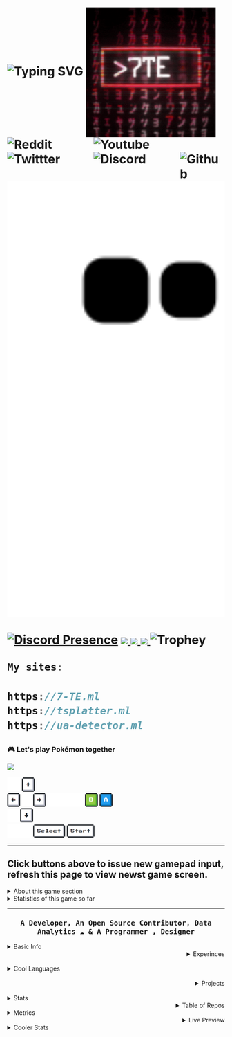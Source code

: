 
<h1 <a href="https://git.io/typing-svg"> <img src="https://readme-typing-svg.herokuapp.com?font=Share+Tech+Mono&size=35&pause=1000&color=00F747&center=true&vCenter=true&width=435&lines=Hi+Im+7TE;I+like+coding+on+Linux;Reading;Gaming" alt="Typing SVG" /></a> 
<a href="https://raw.githubusercontent.com/7-TE/7-TE/master/imgs/epic.png">
  <img align="center" alt="7TE" width="300px" src="https://raw.githubusercontent.com/7-TE/7-TE/master/imgs/epic.png" />
</a>
<a href="https://www.reddit.com/u/7--TE">
  <img align="left" alt="Reddit" width="200px" src="https://img.shields.io/reddit/user-karma/combined/7--TE?style=social" />
</a>
<a href="https://www.youtube.com/channel/UCPopihIU8LMr6T9FCligVHA">
  <img align="left" alt="Youtube" width="200px" src="https://img.shields.io/youtube/channel/subscribers/UCPopihIU8LMr6T9FCligVHA?style=social" />
</a>
<a href="https://twitter.com/_7TE_">
  <img align="left" alt="Twittter" width="200px" src="https://img.shields.io/twitter/follow/_7TE_?style=social" />
</a>
<a href="https://discord.gg/tsplatter">
  <img align="left" alt="Discord" width="200px" src="https://img.shields.io/discord/839509320231813181?logo=Discord&style=for-the-badge" />
</a>
<a href="https://github.com/7-TE">
  <img align="left" alt="Github" width="100px" src="https://img.shields.io/badge/Github-181717?style=for-the-badge&logo=Github&logoColor=white" />
</a>
<p align="left">
<img width="1000" src="https://raw.githubusercontent.com/7-TE/7-TE/master/assets/github-snake.svg" />
</p>

[![Discord Presence](https://lanyard.cnrad.dev/api/838761858683895819)](https://discord.com/users/838761858683895819)
<a href="https://spotify-github-profile.vercel.app/api/view.svg?uid=312nmdkk6gbt3qvvyfryg7yhw2eu&redirect=true">
    <img src="https://spotify-github-profile.vercel.app/api/view.svg?uid=312nmdkk6gbt3qvvyfryg7yhw2eu&cover_image=true&theme=default&show_offline=true&background_color=121212&bar_color=53b14f&bar_color_cover=true">
  </a>
<a href="https://github.com/7-TE/github-readme-stats">
  <img align="center" src="https://github-readme-stats.vercel.app/api?username=7TE&show_icons=true&theme=discord_old_blurple&line_height=27" />
</a>
<a href="https://github.com/7-TE/7-TE">
  <img align="center" src="https://github-readme-stats.vercel.app/api/top-langs/?username=7-TE&langs_count=5)&theme=discord_old_blurple" />
</a>
![Trophey](https://github-profile-trophy.vercel.app/?username=7-TE&theme=discord)

```js
My sites:

https://7-TE.ml
https://tsplatter.ml
https://ua-detector.ml
```
 

### 🎮 Let's play Pokémon together
<img src="https://toy.aoaoao.me/image" width="300"/> 

<img src="https://raw.githubusercontent.com/7-TE/7-TE/master/img/blank.png" width="30"/> <a href="https://toy.aoaoao.me/control?button=2&callback=https://github.com/7-TE"><img src="https://raw.githubusercontent.com/7-TE/7-TE/master/img/up.png" width="30"/></a>
<br><a href="https://toy.aoaoao.me/control?button=1&callback=https://github.com/7-TE"><img src="https://raw.githubusercontent.com/7-TE/7-TE/master/img/left.png" width="30"/></a><img src="https://raw.githubusercontent.com/7-TE/7-TE/master/img/blank.png" width="30"/><a href="https://toy.aoaoao.me/control?button=0&callback=https://github.com/7-TE"><img src="https://raw.githubusercontent.com/7-TE/7-TE/master/img/right.png" width="30"/></a><img src="https://raw.githubusercontent.com/7-TE/7-TE/master/img/blank.png" width="30"/><img src="https://raw.githubusercontent.com/7-TE/7-TE/master/img/blank.png" width="30"/><img src="https://raw.githubusercontent.com/7-TE/7-TE/master/img/blank.png" width="30"/><a href="https://toy.aoaoao.me/control?button=5&callback=https://github.com/7-TE"><img src="https://raw.githubusercontent.com/7-TE/7-TE/master/img/B.png" width="30"/></a> <a href="https://toy.aoaoao.me/control?button=4&callback=https://github.com/7-TE"><img src="https://raw.githubusercontent.com/7-TE/7-TE/master/img/A.png" width="30"/></a>
<br><a href="https://toy.aoaoao.me/control?button=3&callback=https://github.com/7-TE"><img src="https://raw.githubusercontent.com/7-TE/7-TE/master/img/blank.png" width="30"/><img src="https://raw.githubusercontent.com/7-TE/7-TE/master/img/down.png" width="30"/></a>
<br><img src="https://raw.githubusercontent.com/7-TE/7-TE/master/img/blank.png" width="30"/><img src="https://raw.githubusercontent.com/7-TE/7-TE/master/img/blank.png" width="30"/><a href="https://toy.aoaoao.me/control?button=6&callback=https://github.com/7-TE"><img src="https://raw.githubusercontent.com/7-TE/7-TE/master/img/select.png" height="30"/></a> <a href="https://toy.aoaoao.me/control?button=7&callback=https://github.com/7-TE"><img src="https://raw.githubusercontent.com/7-TE/7-TE/master/img/start.png" height="30" /></a>





-----

## Click buttons above to issue new gamepad input, refresh this page to view newst game screen.

<details><summary>About this game section</summary>
  
  The section is developed based on my previopus GameBoy emulator project [Gameboy.Live](https://github.com/7-TE/gameboy.live), you can use this project to deploy your own "cloud gaming server".
</details>

<details><summary>Statistics of this game so far</summary>
  <img src="https://playground.aoaoao.me/Api/GBStatistic" />
</details>

-----




<p align="center"><h3 align="center"><samp> A Developer, An Open Source Contributor, Data Analytics ☁  & A Programmer , Designer  </samp></h3></p>

<div>
  <details><summary>Basic Info</summary>
<img align="right" src="https://raw.githubusercontent.com/7-TE/chip/main/chip-guy-fixed.gif" width="55%"/>
- 👷 <samp>15 years old
  
- 🔭 <samp>My main focus is on developing, designing, analysing and visualising.
  
- ✍🏻 <samp>I have done 276 Internships till now, fourty four of them were Web Development and two hundred thirty two in Wordpress Development.
  
- 💬 <samp>Ask me about Web Development, Data Analytics and visualization.
  
- 🤔 <samp>I’m proficient in tools like Google Docs, Google Slides and Schoology.
  
- ⚡ <samp>Fun fact: I am heterosexual.
  </details>
</div>

<div align="right">
  <details><summary>Experinces</summary>
   <img align="left" src="https://raw.githubusercontent.com/7-TE/chip/main/ezgif.com-gif-maker.gif" width="10%"/>

- 👷 <samp>Web Design Intern at Eric Frank (Feb 22, 1732- May 4, 2022)(105,993 days) - Internshala<br>
- 👨🏾‍💻 <samp>Web Development Intern at Thingroupy (May 18, 2007- May 4, 2022)(5,466 days) - Internshala<br>
- 🕵🏻 <samp>Wordpress Development Intern at StartupHill(Dec 26 2012 - May 4, 2022)<br>
- ☄️ <samp>Volunteer at various Non Profits such as Walmart, Amazon, Apple, CVS, AT&T, and Google<br>
  <img alt="Night Coding" src="https://i.imgur.com/rTZkf4K.gif" width="40%" align="right"/>
</div>
<br>
<details><summary>Cool Languages</summary>

![Python](https://img.shields.io/badge/-Python-000?style=for-the-badge&logo=appveyor&logo=python)&nbsp;
![JavaScript](https://img.shields.io/badge/-JavaScript-000?style=for-the-badge&logo=javascript)&nbsp;
![Java](https://img.shields.io/badge/-Java-000?style=for-the-badge&logo=Java&logoColor=FFA518)&nbsp;
![C](https://img.shields.io/badge/-C-000?style=for-the-badge&logo=C&logoColor=A8B9CC)&nbsp;
![C++](https://img.shields.io/badge/-C++-000?style=for-the-badge&logo=C%2B%2B&logoColor=00599C)&nbsp;
![R (Statistics)](https://img.shields.io/badge/-R-000?style=for-the-badge&logo=R&logoColor=276DC3)\
![React](https://img.shields.io/badge/-React-000?style=for-the-badge&logo=react)&nbsp;
![Node.js](https://img.shields.io/badge/-Node.js-000?style=for-the-badge&logo=node.js)&nbsp;
![Django](https://img.shields.io/badge/-Django-000?style=for-the-badge&logo=django&logoColor=092E20)&nbsp;
![Flask](https://img.shields.io/badge/-Flask-000?style=for-the-badge&logo=flask)&nbsp;
![Bootstrap](https://img.shields.io/badge/-Bootstrap-000?style=for-the-badge&logo=bootstrap&logoColor=563D7C)\
![HTML](https://img.shields.io/badge/-HTML-000?style=for-the-badge&logo=HTML5)&nbsp;
![CSS](https://img.shields.io/badge/-CSS-000?style=for-the-badge&logo=CSS3&logoColor=1572B6)&nbsp;
![Git](https://img.shields.io/badge/-Git-000?style=for-the-badge&logo=git)&nbsp;
![GitHub](https://img.shields.io/badge/-GitHub-000?style=for-the-badge&logo=github)&nbsp;
![Visual Studio Code](https://img.shields.io/badge/-Visual%20Studio%20Code-000?style=for-the-badge&logo=visual-studio-code&logoColor=007ACC)&nbsp;
![RStudio](https://img.shields.io/badge/-RStudio-000?style=for-the-badge&logo=rstudio)&nbsp;
<p align="left"> 
<a href="https://heroku.com" target="_blank"> <img src="https://www.vectorlogo.zone/logos/heroku/heroku-icon.svg" alt="heroku" width="50" height="50" style="margin:0 15px"/> </a> 
  <h3 align="left">Connect with me:</h3>
<p align="left">
<a href="https://codepen.io/7te" target="blank"><img align="center" src="https://raw.githubusercontent.com/rahuldkjain/github-profile-readme-generator/master/src/images/icons/Social/codepen.svg" alt="7te" height="30" width="40" /></a>
<a href="https://dev.to/7te" target="blank"><img align="center" src="https://raw.githubusercontent.com/rahuldkjain/github-profile-readme-generator/master/src/images/icons/Social/devto.svg" alt="7te" height="30" width="40" /></a>
<a href="https://twitter.com/7te" target="blank"><img align="center" src="https://raw.githubusercontent.com/rahuldkjain/github-profile-readme-generator/master/src/images/icons/Social/twitter.svg" alt="7te" height="30" width="40" /></a>
<a href="https://linkedin.com/in/7te" target="blank"><img align="center" src="https://raw.githubusercontent.com/rahuldkjain/github-profile-readme-generator/master/src/images/icons/Social/linked-in-alt.svg" alt="7te" height="30" width="40" /></a>
<a href="https://stackoverflow.com/users/20452747" target="blank"><img align="center" src="https://raw.githubusercontent.com/rahuldkjain/github-profile-readme-generator/master/src/images/icons/Social/stack-overflow.svg" alt="20452747" height="30" width="40" /></a>
<a href="https://codesandbox.com/7te" target="blank"><img align="center" src="https://raw.githubusercontent.com/rahuldkjain/github-profile-readme-generator/master/src/images/icons/Social/codesandbox.svg" alt="7te" height="30" width="40" /></a>
<a href="https://kaggle.com/7te" target="blank"><img align="center" src="https://raw.githubusercontent.com/rahuldkjain/github-profile-readme-generator/master/src/images/icons/Social/kaggle.svg" alt="7te" height="30" width="40" /></a>
<a href="https://fb.com/7te" target="blank"><img align="center" src="https://raw.githubusercontent.com/rahuldkjain/github-profile-readme-generator/master/src/images/icons/Social/facebook.svg" alt="7te" height="30" width="40" /></a>
<a href="https://instagram.com/7te" target="blank"><img align="center" src="https://raw.githubusercontent.com/rahuldkjain/github-profile-readme-generator/master/src/images/icons/Social/instagram.svg" alt="7te" height="30" width="40" /></a>
<a href="https://dribbble.com/7te" target="blank"><img align="center" src="https://raw.githubusercontent.com/rahuldkjain/github-profile-readme-generator/master/src/images/icons/Social/dribbble.svg" alt="7te" height="30" width="40" /></a>
<a href="https://www.behance.net/7te" target="blank"><img align="center" src="https://raw.githubusercontent.com/rahuldkjain/github-profile-readme-generator/master/src/images/icons/Social/behance.svg" alt="7te" height="30" width="40" /></a>
<a href="https://hashnode.com/@7te" target="blank"><img align="center" src="https://raw.githubusercontent.com/rahuldkjain/github-profile-readme-generator/master/src/images/icons/Social/hashnode.svg" alt="@7te" height="30" width="40" /></a>
<a href="https://medium.com/@7te" target="blank"><img align="center" src="https://raw.githubusercontent.com/rahuldkjain/github-profile-readme-generator/master/src/images/icons/Social/medium.svg" alt="@7te" height="30" width="40" /></a>
<a href="https://www.youtube.com/c/7te" target="blank"><img align="center" src="https://raw.githubusercontent.com/rahuldkjain/github-profile-readme-generator/master/src/images/icons/Social/youtube.svg" alt="7te" height="30" width="40" /></a>
<a href="https://www.codechef.com/users/7te" target="blank"><img align="center" src="https://cdn.jsdelivr.net/npm/simple-icons@3.1.0/icons/codechef.svg" alt="7te" height="30" width="40" /></a>
<a href="https://www.hackerrank.com/7te" target="blank"><img align="center" src="https://raw.githubusercontent.com/rahuldkjain/github-profile-readme-generator/master/src/images/icons/Social/hackerrank.svg" alt="7te" height="30" width="40" /></a>
<a href="https://codeforces.com/profile/7te" target="blank"><img align="center" src="https://raw.githubusercontent.com/rahuldkjain/github-profile-readme-generator/master/src/images/icons/Social/codeforces.svg" alt="7te" height="30" width="40" /></a>
<a href="https://www.leetcode.com/7te" target="blank"><img align="center" src="https://raw.githubusercontent.com/rahuldkjain/github-profile-readme-generator/master/src/images/icons/Social/leet-code.svg" alt="7te" height="30" width="40" /></a>
<a href="https://www.hackerearth.com/@7te" target="blank"><img align="center" src="https://raw.githubusercontent.com/rahuldkjain/github-profile-readme-generator/master/src/images/icons/Social/hackerearth.svg" alt="@7te" height="30" width="40" /></a>
<a href="https://auth.geeksforgeeks.org/user/7te" target="blank"><img align="center" src="https://raw.githubusercontent.com/rahuldkjain/github-profile-readme-generator/master/src/images/icons/Social/geeks-for-geeks.svg" alt="7te" height="30" width="40" /></a>
<a href="https://www.topcoder.com/members/7te" target="blank"><img align="center" src="https://raw.githubusercontent.com/rahuldkjain/github-profile-readme-generator/master/src/images/icons/Social/topcoder.svg" alt="7te" height="30" width="40" /></a>
<a href="https://discord.gg/Fm7DCtmB6W" target="blank"><img align="center" src="https://raw.githubusercontent.com/rahuldkjain/github-profile-readme-generator/master/src/images/icons/Social/discord.svg" alt="Fm7DCtmB6W" height="30" width="40" /></a>
<a href="/https://www.reddit.com/r/politicalcompassmemes.rss" target="blank"><img align="center" src="https://raw.githubusercontent.com/rahuldkjain/github-profile-readme-generator/master/src/images/icons/Social/rss.svg" alt="https://www.reddit.com/r/politicalcompassmemes.rss" height="30" width="40" /></a>
</p>

<h3 align="left">Languages and Tools:</h3>
<p align="left"> <a href="https://developer.android.com" target="_blank" rel="noreferrer"> <img src="https://raw.githubusercontent.com/devicons/devicon/master/icons/android/android-original-wordmark.svg" alt="android" width="40" height="40"/> </a> <a href="https://www.gnu.org/software/bash/" target="_blank" rel="noreferrer"> <img src="https://www.vectorlogo.zone/logos/gnu_bash/gnu_bash-icon.svg" alt="bash" width="40" height="40"/> </a> <a href="https://www.w3schools.com/css/" target="_blank" rel="noreferrer"> <img src="https://raw.githubusercontent.com/devicons/devicon/master/icons/css3/css3-original-wordmark.svg" alt="css3" width="40" height="40"/> </a> <a href="https://www.docker.com/" target="_blank" rel="noreferrer"> <img src="https://raw.githubusercontent.com/devicons/devicon/master/icons/docker/docker-original-wordmark.svg" alt="docker" width="40" height="40"/> </a> <a href="https://www.electronjs.org" target="_blank" rel="noreferrer"> <img src="https://raw.githubusercontent.com/devicons/devicon/master/icons/electron/electron-original.svg" alt="electron" width="40" height="40"/> </a> <a href="https://cloud.google.com" target="_blank" rel="noreferrer"> <img src="https://www.vectorlogo.zone/logos/google_cloud/google_cloud-icon.svg" alt="gcp" width="40" height="40"/> </a> <a href="https://git-scm.com/" target="_blank" rel="noreferrer"> <img src="https://www.vectorlogo.zone/logos/git-scm/git-scm-icon.svg" alt="git" width="40" height="40"/> </a> <a href="https://golang.org" target="_blank" rel="noreferrer"> <img src="https://raw.githubusercontent.com/devicons/devicon/master/icons/go/go-original.svg" alt="go" width="40" height="40"/> </a> <a href="https://heroku.com" target="_blank" rel="noreferrer"> <img src="https://www.vectorlogo.zone/logos/heroku/heroku-icon.svg" alt="heroku" width="40" height="40"/> </a> <a href="https://www.w3.org/html/" target="_blank" rel="noreferrer"> <img src="https://raw.githubusercontent.com/devicons/devicon/master/icons/html5/html5-original-wordmark.svg" alt="html5" width="40" height="40"/> </a> <a href="https://www.java.com" target="_blank" rel="noreferrer"> <img src="https://raw.githubusercontent.com/devicons/devicon/master/icons/java/java-original.svg" alt="java" width="40" height="40"/> </a> <a href="https://developer.mozilla.org/en-US/docs/Web/JavaScript" target="_blank" rel="noreferrer"> <img src="https://raw.githubusercontent.com/devicons/devicon/master/icons/javascript/javascript-original.svg" alt="javascript" width="40" height="40"/> </a> <a href="https://www.linux.org/" target="_blank" rel="noreferrer"> <img src="https://raw.githubusercontent.com/devicons/devicon/master/icons/linux/linux-original.svg" alt="linux" width="40" height="40"/> </a> <a href="https://nodejs.org" target="_blank" rel="noreferrer"> <img src="https://raw.githubusercontent.com/devicons/devicon/master/icons/nodejs/nodejs-original-wordmark.svg" alt="nodejs" width="40" height="40"/> </a> <a href="https://www.photoshop.com/en" target="_blank" rel="noreferrer"> <img src="https://raw.githubusercontent.com/devicons/devicon/master/icons/photoshop/photoshop-line.svg" alt="photoshop" width="40" height="40"/> </a> <a href="https://www.php.net" target="_blank" rel="noreferrer"> <img src="https://raw.githubusercontent.com/devicons/devicon/master/icons/php/php-original.svg" alt="php" width="40" height="40"/> </a> <a href="https://www.python.org" target="_blank" rel="noreferrer"> <img src="https://raw.githubusercontent.com/devicons/devicon/master/icons/python/python-original.svg" alt="python" width="40" height="40"/> </a> <a href="https://reactjs.org/" target="_blank" rel="noreferrer"> <img src="https://raw.githubusercontent.com/devicons/devicon/master/icons/react/react-original-wordmark.svg" alt="react" width="40" height="40"/> </a> <a href="https://sass-lang.com" target="_blank" rel="noreferrer"> <img src="https://raw.githubusercontent.com/devicons/devicon/master/icons/sass/sass-original.svg" alt="sass" width="40" height="40"/> </a> <a href="https://www.typescriptlang.org/" target="_blank" rel="noreferrer"> <img src="https://raw.githubusercontent.com/devicons/devicon/master/icons/typescript/typescript-original.svg" alt="typescript" width="40" height="40"/> </a> <a href="https://unity.com/" target="_blank" rel="noreferrer"> <img src="https://www.vectorlogo.zone/logos/unity3d/unity3d-icon.svg" alt="unity" width="40" height="40"/> </a> <a href="https://vuejs.org/" target="_blank" rel="noreferrer"> <img src="https://raw.githubusercontent.com/devicons/devicon/master/icons/vuejs/vuejs-original-wordmark.svg" alt="vuejs" width="40" height="40"/> </a> </p>


<h3 align="left">Support:</h3>
<p><a href="https://www.buymeacoffee.com/7TE0778"> <img align="left" src="https://cdn.buymeacoffee.com/buttons/v2/default-yellow.png" height="50" width="210" alt="7TE0778" /></a><a href="https://ko-fi.com/7te0778"> <img align="left" src="https://cdn.ko-fi.com/cdn/kofi3.png?v=3" height="50" width="210" alt="7te0778" /></a></p><br><br>
    </details>
<div>
  <br>
<div align="right">

  <details><summary>Projects</summary>

- 👷 <samp>Social - A Full Stack Web Application where user can create account and post images and comments.</samp><br>
- 👨🏾‍💻 <samp>Portfolio - Portfolio and resume website showing designing and creative skills.</samp><br>
- 🕵🏻 <samp>Javascript Games - Various games such as Color Picker, Todolist, & Dice games.</samp><br>
- ☄️ <samp>Tableau Profile - Showing Data Visualisation Skills.</samp><br> 
</details>
    </div>
  
  <br>
  <details><summary>Stats</summary>
  <img align="left" src="https://i0.wp.com/codemyui.com/wp-content/uploads/2016/10/pure-css-site-scroll-micro-animation.gif?fit=880%2C440&ssl=1" width="100%"/>

[![7TE's GitHub stats](https://github-readme-stats.vercel.app/api?username=7-TE&show_icons=true&theme=dark)](https://github.com/7-TE/github-readme-stats)
[![Top Langs](https://github-readme-stats.vercel.app/api/top-langs/?username=7-TE&layout=compact&show_icons=true&theme=dark)](https://github.com/7-TE/github-readme-stats)

<p align="center"><br> 
 Visitor count<br><br>
  <img src="https://profile-counter.glitch.me/7-TE/count.svg" />
  
</p>
  </details>
  <div align="right">
  <details><summary>Table of Repos</summary>
    
<!-- START OF PROFILE STACK, DO NOT REMOVE -->
| 💻 **Technology** | 🚀 **Projects** |
| - | - |
| [![Go](https://img.shields.io/static/v1?label=&message=go&color=4FC08D&logo=go&logoColor=FFFFFF)](https://go.dev/) | [![7-TE](https://img.shields.io/static/v1?label=&message=gameboy.live&color=000605&logo=github&logoColor=FFFFFF&labelColor=000605)](https://github.com/7-TE/gameboy.live) |
| [![Node.js](https://img.shields.io/static/v1?label=&message=Node.js&color=339933&logo=nodedotjs&logoColor=FFFFFF)](https://nodejs.org/) | [![Lissy93/twitter-sentiment-visualisation](https://img.shields.io/static/v1?label=&message=twitter-sentiment-visualisation&color=000605&logo=github&logoColor=FFFFFF&labelColor=000605)](https://github.com/Lissy93/twitter-sentiment-visualisation) [![Lissy93/quick-example-of-testing-in-nodejs](https://img.shields.io/static/v1?label=&message=quick-example-of-testing-in-nodejs&color=000605&logo=github&logoColor=FFFFFF&labelColor=000605)](https://github.com/Lissy93/quick-example-of-testing-in-nodejs) |
| [![Swift](https://img.shields.io/static/v1?label=&message=Swift&color=F05138&logo=swift&logoColor=FFFFFF)](https://www.swift.org/) | [![Lissy93/hasami-shogi](https://img.shields.io/static/v1?label=&message=hasami-shogi&color=000605&logo=github&logoColor=FFFFFF&labelColor=000605)](https://github.com/Lissy93/hasami-shogi) [![Lissy93/Spotter](https://img.shields.io/static/v1?label=&message=Spotter&color=000605&logo=github&logoColor=FFFFFF&labelColor=000605)](https://github.com/Lissy93/Spotter) |
| [![Bash](https://img.shields.io/static/v1?label=&message=Bash&color=4EAA25&logo=gnubash&logoColor=FFFFFF)](https://www.gnu.org/software/bash/) | [![Lissy93/minimal-terminal-prompt](https://img.shields.io/static/v1?label=&message=minimal-terminal-prompt&color=000605&logo=github&logoColor=FFFFFF&labelColor=000605)](https://github.com/Lissy93/minimal-terminal-prompt) |
| [![Config](https://img.shields.io/static/v1?label=&message=Config&color=E50695&logo=diaspora&logoColor=FFFFFF)](#) | [![Lissy93/conky-system-stats-widget](https://img.shields.io/static/v1?label=&message=conky-system-stats-widget&color=000605&logo=github&logoColor=FFFFFF&labelColor=000605)](https://github.com/Lissy93/conky-system-stats-widget) [![Lissy93/espanso-config](https://img.shields.io/static/v1?label=&message=espanso-config&color=000605&logo=github&logoColor=FFFFFF&labelColor=000605)](https://github.com/Lissy93/espanso-config) |
| [![Markdown](https://img.shields.io/static/v1?label=&message=Markdown&color=000000&logo=markdown&logoColor=FFFFFF)](https://en.wikipedia.org/wiki/Markdown) | [![Lissy93/personal-security-checklist](https://img.shields.io/static/v1?label=&message=personal-security-checklist&color=000605&logo=github&logoColor=FFFFFF&labelColor=000605)](https://github.com/Lissy93/personal-security-checklist) |
| [![Flutter](https://img.shields.io/static/v1?label=&message=Flutter&color=02569B&logo=flutter&logoColor=FFFFFF)](https://flutter.dev/) | [![Lissy93/nfu](https://img.shields.io/static/v1?label=&message=nfu&color=000605&logo=github&logoColor=FFFFFF&labelColor=000605)](https://github.com/Lissy93/nfu) |
| [![Angular](https://img.shields.io/static/v1?label=&message=Angular&color=DD0031&logo=angular&logoColor=FFFFFF)](https://angularjs.org/) | [![Lissy93/happy-app](https://img.shields.io/static/v1?label=&message=happy-app&color=000605&logo=github&logoColor=FFFFFF&labelColor=000605)](https://github.com/Lissy93/happy-app) [![Lissy93/realtime-speech-analytics](https://img.shields.io/static/v1?label=&message=realtime-speech-analytics&color=000605&logo=github&logoColor=FFFFFF&labelColor=000605)](https://github.com/Lissy93/realtime-speech-analytics) |
| [![Python](https://img.shields.io/static/v1?label=&message=Python&color=3C78A9&logo=python&logoColor=FFFFFF)](https://www.python.org/) | [![Lissy93/gh-trending-no-cors](https://img.shields.io/static/v1?label=&message=gh-trending-no-cors&color=000605&logo=github&logoColor=FFFFFF&labelColor=000605)](https://github.com/Lissy93/gh-trending-no-cors) [![Lissy93/tfl-lift-availability-dash](https://img.shields.io/static/v1?label=&message=tfl-lift-availability-dash&color=000605&logo=github&logoColor=FFFFFF&labelColor=000605)](https://github.com/Lissy93/tfl-lift-availability-dash) [![Lissy93/pax](https://img.shields.io/static/v1?label=&message=pax&color=000605&logo=github&logoColor=FFFFFF&labelColor=000605)](https://github.com/Lissy93/pax) |
| [![CoffeeScript](https://img.shields.io/static/v1?label=&message=CoffeeScript&color=2F2625&logo=coffeescript&logoColor=FFFFFF)](https://coffeescript.org/) | [![Lissy93/sentiment-analysis](https://img.shields.io/static/v1?label=&message=sentiment-analysis&color=000605&logo=github&logoColor=FFFFFF&labelColor=000605)](https://github.com/Lissy93/sentiment-analysis) |
| [![Android](https://img.shields.io/static/v1?label=&message=Android&color=3DDC84&logo=android&logoColor=FFFFFF)](https://developer.android.com/) | [![Lissy93/Minesweper](https://img.shields.io/static/v1?label=&message=Minesweper&color=000605&logo=github&logoColor=FFFFFF&labelColor=000605)](https://github.com/Lissy93/Minesweper) [![Lissy93/anti-theft-charge](https://img.shields.io/static/v1?label=&message=anti-theft-charge&color=000605&logo=github&logoColor=FFFFFF&labelColor=000605)](https://github.com/Lissy93/anti-theft-charge) [![Lissy93/TuneSender](https://img.shields.io/static/v1?label=&message=TuneSender&color=000605&logo=github&logoColor=FFFFFF&labelColor=000605)](https://github.com/Lissy93/TuneSender) [![Lissy93/TreasureHunt](https://img.shields.io/static/v1?label=&message=TreasureHunt&color=000605&logo=github&logoColor=FFFFFF&labelColor=000605)](https://github.com/Lissy93/TreasureHunt) [![Lissy93/got-home-safe](https://img.shields.io/static/v1?label=&message=got-home-safe&color=000605&logo=github&logoColor=FFFFFF&labelColor=000605)](https://github.com/Lissy93/got-home-safe) [![Lissy93/Study-Time](https://img.shields.io/static/v1?label=&message=Study-Time&color=000605&logo=github&logoColor=FFFFFF&labelColor=000605)](https://github.com/Lissy93/Study-Time) |
| [![Kotlin](https://img.shields.io/static/v1?label=&message=Kotlin&color=7F52FF&logo=kotlin&logoColor=FFFFFF)](https://kotlinlang.org/) | [![Lissy93/anti-theft-charge](https://img.shields.io/static/v1?label=&message=anti-theft-charge&color=000605&logo=github&logoColor=FFFFFF&labelColor=000605)](https://github.com/Lissy93/anti-theft-charge) |
| [![PHP](https://img.shields.io/static/v1?label=&message=PHP&color=777BB4&logo=php&logoColor=FFFFFF)](https://www.php.net/) | [![Lissy93/revision-quizzes](https://img.shields.io/static/v1?label=&message=revision-quizzes&color=000605&logo=github&logoColor=FFFFFF&labelColor=000605)](https://github.com/Lissy93/revision-quizzes) [![Lissy93/intern-magnet](https://img.shields.io/static/v1?label=&message=intern-magnet&color=000605&logo=github&logoColor=FFFFFF&labelColor=000605)](https://github.com/Lissy93/intern-magnet) [![Lissy93/usermonkey](https://img.shields.io/static/v1?label=&message=usermonkey&color=000605&logo=github&logoColor=FFFFFF&labelColor=000605)](https://github.com/Lissy93/usermonkey) |
| [![Java](https://img.shields.io/static/v1?label=&message=Java&color=007396&logo=java&logoColor=FFFFFF)](https://www.java.com/) | [![Lissy93/Minesweper](https://img.shields.io/static/v1?label=&message=Minesweper&color=000605&logo=github&logoColor=FFFFFF&labelColor=000605)](https://github.com/Lissy93/Minesweper) [![Lissy93/AlternativeVoteSystem](https://img.shields.io/static/v1?label=&message=AlternativeVoteSystem&color=000605&logo=github&logoColor=FFFFFF&labelColor=000605)](https://github.com/Lissy93/AlternativeVoteSystem) [![Lissy93/TuneSender](https://img.shields.io/static/v1?label=&message=TuneSender&color=000605&logo=github&logoColor=FFFFFF&labelColor=000605)](https://github.com/Lissy93/TuneSender) [![Lissy93/TreasureHunt](https://img.shields.io/static/v1?label=&message=TreasureHunt&color=000605&logo=github&logoColor=FFFFFF&labelColor=000605)](https://github.com/Lissy93/TreasureHunt) |
| [![D3.js](https://img.shields.io/static/v1?label=&message=D3.js&color=F9A03C&logo=d3dotjs&logoColor=FFFFFF)](https://d3js.org/) | [![Lissy93/twitter-sentiment-visualisation](https://img.shields.io/static/v1?label=&message=twitter-sentiment-visualisation&color=000605&logo=github&logoColor=FFFFFF&labelColor=000605)](https://github.com/Lissy93/twitter-sentiment-visualisation) [![Lissy93/voronoi-site-template](https://img.shields.io/static/v1?label=&message=voronoi-site-template&color=000605&logo=github&logoColor=FFFFFF&labelColor=000605)](https://github.com/Lissy93/voronoi-site-template) [![Lissy93/happy-app](https://img.shields.io/static/v1?label=&message=happy-app&color=000605&logo=github&logoColor=FFFFFF&labelColor=000605)](https://github.com/Lissy93/happy-app) [![Lissy93/realtime-speech-analytics](https://img.shields.io/static/v1?label=&message=realtime-speech-analytics&color=000605&logo=github&logoColor=FFFFFF&labelColor=000605)](https://github.com/Lissy93/realtime-speech-analytics) |
| [![HTML](https://img.shields.io/static/v1?label=&message=HTML&color=E34F26&logo=html5&logoColor=FFFFFF)](#) | [![Lissy93/md-cv-maker](https://img.shields.io/static/v1?label=&message=md-cv-maker&color=000605&logo=github&logoColor=FFFFFF&labelColor=000605)](https://github.com/Lissy93/md-cv-maker) [![Lissy93/email-extractor](https://img.shields.io/static/v1?label=&message=email-extractor&color=000605&logo=github&logoColor=FFFFFF&labelColor=000605)](https://github.com/Lissy93/email-extractor) [![Lissy93/bullet-convertor](https://img.shields.io/static/v1?label=&message=bullet-convertor&color=000605&logo=github&logoColor=FFFFFF&labelColor=000605)](https://github.com/Lissy93/bullet-convertor) [![Lissy93/cyber-defence-presentation](https://img.shields.io/static/v1?label=&message=cyber-defence-presentation&color=000605&logo=github&logoColor=FFFFFF&labelColor=000605)](https://github.com/Lissy93/cyber-defence-presentation) [![Lissy93/voronoi-site-template](https://img.shields.io/static/v1?label=&message=voronoi-site-template&color=000605&logo=github&logoColor=FFFFFF&labelColor=000605)](https://github.com/Lissy93/voronoi-site-template) [![Lissy93/web-dev-school](https://img.shields.io/static/v1?label=&message=web-dev-school&color=000605&logo=github&logoColor=FFFFFF&labelColor=000605)](https://github.com/Lissy93/web-dev-school) |
<!-- END OF PROFILE STACK, DO NOT REMOVE -->
  </details>
 <div align="left">
  <details><summary>Metrics</summary>
    
![Metrics](https://metrics.lecoq.io/7-TE?template=classic&isocalendar=1&languages=1&lines=1&stars=1&followup=1&people=1&introduction=1&sponsors=1&repositories=1&discussions=1&achievements=1&projects=1&gists=1&code=1&activity=1&notable=1&base=header%2C%20activity%2C%20community%2C%20repositories%2C%20metadata&base.indepth=false&base.hireable=false&base.skip=false&repositories.batch=100&repositories.forks=false&repositories.affiliations=owner&isocalendar=false&isocalendar.duration=full-year&languages=false&languages.limit=8&languages.threshold=0%25&languages.other=false&languages.colors=github&languages.sections=most-used&languages.indepth=false&languages.analysis.timeout=15&languages.categories=markup%2C%20programming&languages.recent.categories=markup%2C%20programming&languages.recent.load=300&languages.recent.days=14&lines=false&lines.sections=base&lines.repositories.limit=4&lines.history.limit=1&stars=false&stars.limit=4&followup=false&followup.sections=repositories&followup.indepth=false&followup.archived=true&people=false&people.limit=24&people.identicons=false&people.identicons.hide=false&people.size=28&people.types=followers%2C%20following&people.shuffle=false&introduction=false&introduction.title=true&sponsors=false&sponsors.sections=goal%2C%20list%2C%20about&sponsors.past=false&sponsors.size=24&sponsors.title=Sponsor%20Me!&repositories=false&repositories.pinned=0&repositories.starred=0&repositories.random=0&repositories.order=featured%2C%20pinned%2C%20starred%2C%20random&discussions=false&discussions.categories=true&discussions.categories.limit=0&achievements=false&achievements.threshold=X&achievements.secrets=true&achievements.display=detailed&achievements.limit=0&notable=false&notable.from=organization&notable.repositories=false&notable.indepth=false&notable.types=commit&notable.self=false&activity=false&activity.limit=5&activity.load=300&activity.days=14&activity.visibility=all&activity.timestamps=false&activity.filter=all&code=false&code.lines=12&code.load=400&code.days=3&code.visibility=public&gists=false&projects=false&projects.limit=4&projects.descriptions=false&config.timezone=America%2FDetroit)
  </details>
<div align="right">
  <details><summary>Live Preview</summary>

<!--RECENT_ACTIVITY:start-->

<!--RECENT_ACTIVITY:last_update-->
  </details>
  <div align="left">  
<details><summary>Cooler Stats</summary>
<!--START_SECTION:waka-->
![Code Time](http://img.shields.io/badge/Code%20Time-12%20hrs%2013%20mins-blue)

![Lines of code](https://img.shields.io/badge/From%20Hello%20World%20I%27ve%20Written-13.6%20thousand%20lines%20of%20code-blue)

**I'm an Early 🐤** 

```text
🌞 Morning                38 commits          █████████████████████████   100.00 % 
🌆 Daytime                0 commits           ░░░░░░░░░░░░░░░░░░░░░░░░░   00.00 % 
🌃 Evening                0 commits           ░░░░░░░░░░░░░░░░░░░░░░░░░   00.00 % 
🌙 Night                  0 commits           ░░░░░░░░░░░░░░░░░░░░░░░░░   00.00 % 
```
📅 **I'm Most Productive on Monday** 

```text
Monday                   26 commits          █████████████████░░░░░░░░   68.42 % 
Tuesday                  0 commits           ░░░░░░░░░░░░░░░░░░░░░░░░░   00.00 % 
Wednesday                0 commits           ░░░░░░░░░░░░░░░░░░░░░░░░░   00.00 % 
Thursday                 9 commits           ██████░░░░░░░░░░░░░░░░░░░   23.68 % 
Friday                   3 commits           ██░░░░░░░░░░░░░░░░░░░░░░░   07.89 % 
Saturday                 0 commits           ░░░░░░░░░░░░░░░░░░░░░░░░░   00.00 % 
Sunday                   0 commits           ░░░░░░░░░░░░░░░░░░░░░░░░░   00.00 % 
```


📊 **This Week I Spent My Time On** 

```text
🕑︎ Time Zone: America/New_York

💬 Programming Languages: 
JavaScript               2 hrs 50 mins       ████████████████░░░░░░░░░   65.01 % 
HTML                     1 hr 9 mins         ███████░░░░░░░░░░░░░░░░░░   26.65 % 
CSS                      19 mins             ██░░░░░░░░░░░░░░░░░░░░░░░   07.49 % 
TypeScript               1 min               ░░░░░░░░░░░░░░░░░░░░░░░░░   00.65 % 
Image (png)              0 secs              ░░░░░░░░░░░░░░░░░░░░░░░░░   00.20 % 

🔥 Editors: 
VS Code                  4 hrs 21 mins       █████████████████████████   100.00 % 

💻 Operating System: 
Windows                  4 hrs 21 mins       █████████████████████████   100.00 % 
```

**I Mostly Code in CSS** 

```text
CSS                      2 repos             █████████████████░░░░░░░░   66.67 % 
HTML                     1 repo              ████████░░░░░░░░░░░░░░░░░   33.33 % 
```




 Last Updated on 18/03/2024 20:07:40 UTC
<!--END_SECTION:waka-->
  <div align="right">  
<p align="center">
  <details><summary>Spotify</summary>
  <a href="https://spotify-github-profile.vercel.app/api/view.svg?uid=312nmdkk6gbt3qvvyfryg7yhw2eu&redirect=true">
    <img src="https://spotify-github-profile.vercel.app/api/view.svg?uid=312nmdkk6gbt3qvvyfryg7yhw2eu&cover_image=true&theme=default&show_offline=true&background_color=121212&bar_color=53b14f&bar_color_cover=true">
  </a>
</p>
    </details>
  
  <div align="left">  
  <details><summary>Steam Stats</summary>
  ### ⭐ My favorite games
Want to play something cool? Here are my personal bests!

```text
🎮 POSTAL 2                         📅 2003
🕵️‍♂️ Among Us                         📅 2020
🎮 Portal 2                         📅 2011
λ² Half-Life 2                      📅 2004
🎮 Portal                           📅 2007
```
### 🕘 My Steam leaderboard
<!-- steam-box-recent start -->
🎮 Recently played Steam games
```text

```
<!-- steam-box-recent end -->  

<!-- steam-box start -->
🎮 Steam playtime leaderboard
```text
🕵️‍♂️ Among Us                       🕘 71 hrs 59 mins
🎮 POSTAL 2                         🕘 26 hrs 13 mins
🎮 Portal 2                         🕘 8 hrs 55 mins
λ² Half-Life 2                      🕘 5 hrs 38 mins
🎮 Portal                           🕘 4 hrs 17 mins
```
<!-- Powered by https://github.com/YouEclipse/steam-box . -->
<!-- steam-box end -->
  </details>
    <div align="right">
  <details><summary>Random Stuff</summary>
    
![Jokes Card](https://readme-jokes.vercel.app/api?hideBorder&theme=react)
<p align="center"><br> 
This person below does not exist👇👇👇<br><br>
<img width="500" src="https://thispersondoesnotexist.com/image" />
</p>
 </details>
   
